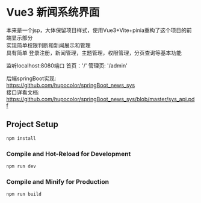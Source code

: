 # Vue3 新闻系统界面
本来是一个jsp，大体保留项目样式，使用Vue3+Vite+pinia重构了这个项目的前端显示部分  
实现简单权限判断和新闻展示和管理  
具有简单 登录注册，新闻管理，主题管理，权限管理，分页查询等基本功能  

监听localhost:8080端口
首页：'/' 管理页: '/admin'

后端springBoot实现:  
https://github.com/hupocolor/springBoot_news_sys  
接口详看文档:  
https://github.com/hupocolor/springBoot_news_sys/blob/master/sys_api.pdf
## Project Setup

```sh
npm install
```

### Compile and Hot-Reload for Development

```sh
npm run dev
```

### Compile and Minify for Production

```sh
npm run build
```
